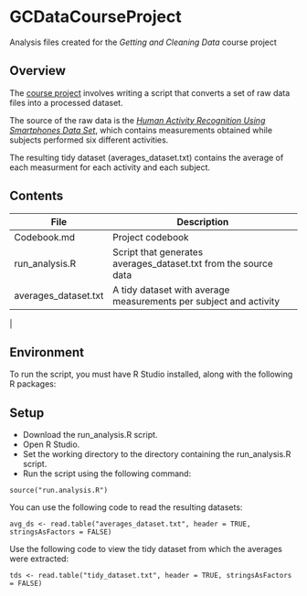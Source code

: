 # GCDataCourseProject
Analysis files created for the *Getting and Cleaning Data* course project

## Overview
The [course project](https://www.coursera.org/learn/data-cleaning/peer/FIZtT/getting-and-cleaning-data-course-project) involves writing a script that converts a set of raw data files into a processed dataset.

The source of the raw data is the [*Human Activity Recognition Using Smartphones Data Set*](http://archive.ics.uci.edu/ml/datasets/Human+Activity+Recognition+Using+Smartphones), which contains measurements obtained while subjects performed six different activities. 

The resulting tidy dataset (averages_dataset.txt) contains the average of each measurment for each activity and each subject.

## Contents
| File                 | Description                                                       |
|----------------------|-------------------------------------------------------------------|
| Codebook.md          | Project codebook                                                  |
| run_analysis.R       | Script that generates averages_dataset.txt from the source data   |
| averages_dataset.txt | A tidy dataset with average measurements per subject and activity |
| 
## Environment
To run the script, you must have R Studio installed, along with the following R packages: 

## Setup
* Download the run_analysis.R script.
* Open R Studio.
* Set the working directory to the directory containing the run_analysis.R script.
* Run the script using the following command: 
```
source("run.analysis.R")
```

You can use the following code to read the resulting datasets:
```
avg_ds <- read.table("averages_dataset.txt", header = TRUE, stringsAsFactors = FALSE)
```

Use the following code to view the tidy dataset from which the averages were extracted:
```
tds <- read.table("tidy_dataset.txt", header = TRUE, stringsAsFactors = FALSE)
```
	 
